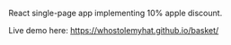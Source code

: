 React single-page app implementing 10% apple discount.

Live demo here: https://whostolemyhat.github.io/basket/
